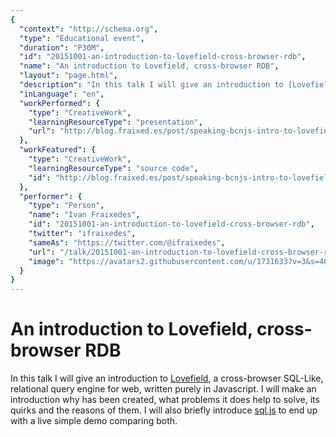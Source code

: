 ```yaml
---
{
  "context": "http://schema.org",
  "type": "Educational event",
  "duration": "P30M",
  "id": "20151001-an-introduction-to-lovefield-cross-browser-rdb",
  "name": "An introduction to Lovefield, cross-browser RDB",
  "layout": "page.html",
  "description": "In this talk I will give an introduction to [Lovefield](https://google.github.io/lovefield/), a cross-browser SQL-Like, relational query engine for web, written purely in Javascript.\nI will make an introduction why has been created, what problems it does help to solve, its quirks and the reasons of them.\nI will also briefly introduce [sql.js](https://github.com/kripken/sql.js/) to end up with a live simple demo comparing both.",
  "inLanguage": "en",
  "workPerformed": {
    "type": "CreativeWork",
    "learningResourceType": "presentation",
    "url": "http://blog.fraixed.es/post/speaking-bcnjs-intro-to-lovefield/"
  },
  "workFeatured": {
    "type": "CreativeWork",
    "learningResourceType": "source code",
    "id": "http://blog.fraixed.es/post/speaking-bcnjs-intro-to-lovefield/"
  },
  "performer": {
    "type": "Person",
    "name": "Ivan Fraixedes",
    "id": "20151001-an-introduction-to-lovefield-cross-browser-rdb",
    "twitter": "ifraixedes",
    "sameAs": "https://twitter.com/@ifraixedes",
    "url": "/talk/20151001-an-introduction-to-lovefield-cross-browser-rdb.html",
    "image": "https://avatars2.githubusercontent.com/u/1731633?v=3&s=400"
  }
}
---
```

# An introduction to Lovefield, cross-browser RDB

In this talk I will give an introduction to [Lovefield](https://google.github.io/lovefield/), a cross-browser SQL-Like, relational query engine for web, written purely in Javascript.
I will make an introduction why has been created, what problems it does help to solve, its quirks and the reasons of them.
I will also briefly introduce [sql.js](https://github.com/kripken/sql.js/) to end up with a live simple demo comparing both.